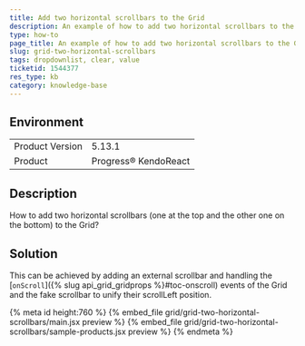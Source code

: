 ```yaml
---
title: Add two horizontal scrollbars to the Grid
description: An example of how to add two horizontal scrollbars to the Grid
type: how-to
page_title: An example of how to add two horizontal scrollbars to the Grid - KendoReact Grid
slug: grid-two-horizontal-scrollbars
tags: dropdownlist, clear, value
ticketid: 1544377
res_type: kb
category: knowledge-base
---
```


## Environment

<table>
    <tbody>
	    <tr>
	    	<td>Product Version</td>
	    	<td>5.13.1</td>
	    </tr>
	    <tr>
	    	<td>Product</td>
	    	<td>Progress® KendoReact</td>
	    </tr>
    </tbody>
</table>


## Description

How to add two horizontal scrollbars (one at the top and the other one on the bottom) to the Grid?

## Solution

This can be achieved by adding an external scrollbar and handling the [`onScroll`]({% slug api_grid_gridprops %}#toc-onscroll) events of the Grid and the fake scrollbar to unify their scrollLeft position.

{% meta id height:760 %}
{% embed_file grid/grid-two-horizontal-scrollbars/main.jsx preview %}
{% embed_file grid/grid-two-horizontal-scrollbars/sample-products.jsx preview %}
{% endmeta %}
